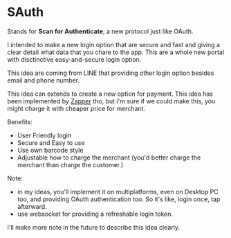 # SAuth
Stands for **Scan for Authenticate**, a new protocol just like OAuth.

I intended to make a new login option that are secure and fast and giving a clear detail what data that you chare to the app. This are a whole new portal with disctinctive easy-and-secure login option.

This idea are coming from LINE that providing other login option besides email and phone number.

This idea can extends to create a new option for payment. This idea has been implemented by [Zapper](https://zapper.com/) tho, but i'm sure if we could make this, you might charge it with cheaper price for merchant.

Benefits:

- User Friendly login
- Secure and Easy to use
- Use own barcode style
- Adjustable how to charge the merchant (you'd better charge the merchant than charge the customer.)

Note:

- in my ideas, you'll implement it on multiplatforms, even on Desktop PC too, and providing OAuth authentication too. So it's like, login once, tap afterward.
- use websocket for providing a refreshable login token.


I'll make more note in the future to describe this idea clearly.